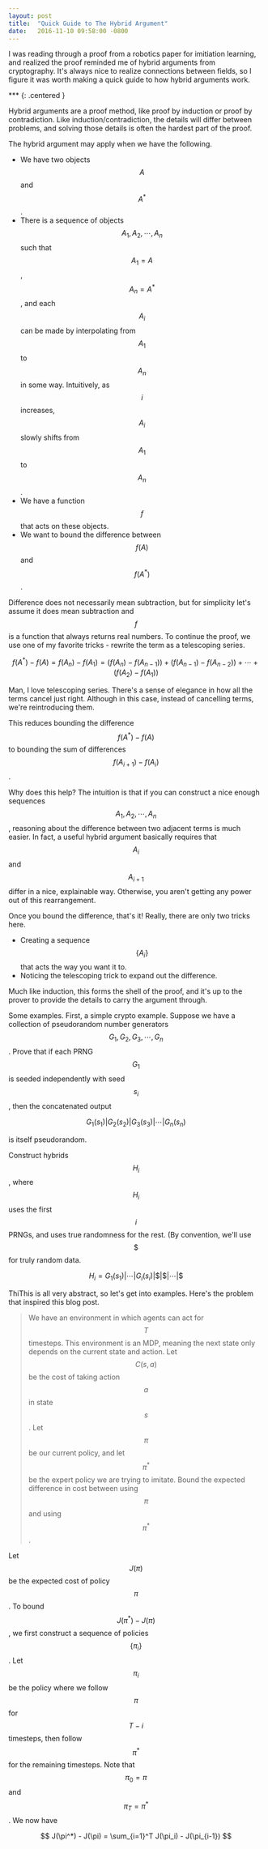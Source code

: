 ```yaml
---
layout: post
title:  "Quick Guide to The Hybrid Argument"
date:   2016-11-10 09:58:00 -0800
---
```


I was reading through a proof from a robotics paper for imitiation learning,
and realized the proof reminded me of hybrid arguments from cryptography.
It's always nice to realize connections between fields, so I figure it was
worth making a quick guide to how hybrid arguments work.

\*\*\*
{: .centered }

Hybrid arguments are a proof method, like proof by induction or proof by
contradiction. Like induction/contradiction, the details will differ between
problems, and solving those details is often the hardest part of the proof.

The hybrid argument may apply when we have the following.

* We have two objects $$A$$ and $$A^*$$.
* There is a sequence of objects $$A_1, A_2, \cdots, A_n$$ such that $$A_1 = A$$,
$$A_n = A^*$$, and each $$A_i$$ can be made by interpolating from $$A_1$$ to $$A_n$$
in some way. Intuitively, as $$i$$ increases, $$A_i$$ slowly shifts from
$$A_1$$ to $$A_n$$.
* We have a function $$f$$ that acts on these objects.
* We want to bound the difference between $$f(A)$$ and $$f(A^*)$$.

Difference does not necessarily mean subtraction, but for simplicity let's assume
it does mean subtraction and $$f$$ is a function that always returns real
numbers. To continue the proof, we use one of my favorite tricks - rewrite the
term as a telescoping series.

$$
    f(A^*) - f(A)
        = f(A_n) - f(A_1)
        = \left(f(A_n) - f(A_{n-1})\right) + \left(f(A_{n-1}) -
        f(A_{n-2})\right) + \cdots + \left(f(A_2) - f(A_1)\right)
$$

Man, I love telescoping series. There's a sense of elegance in how all the
terms cancel just right. Although in this case, instead of cancelling terms,
we're reintroducing them.

This reduces bounding the difference $$f(A^*) - f(A)$$ to bounding the sum
of differences $$f(A_{i+1}) - f(A_i)$$.

Why does this help? The intuition is that if you can construct a nice
enough sequences $$A_1,A_2,\cdots,A_n$$, reasoning about the difference
between two adjacent terms is much easier. In fact, a useful hybrid argument
basically requires that $$A_i$$ and $$A_{i+1}$$ differ in a nice, explainable
way. Otherwise, you aren't getting any power out of this rearrangement.


Once you bound the difference, that's it! Really, there are only two tricks
here.

* Creating a sequence $$\{A_i\}$$ that acts the way you want it to.
* Noticing the telescoping trick to expand out the difference.

Much like induction, this forms the shell of the proof, and it's up to the
prover to provide the details to carry the argument through.

Some examples. First, a simple crypto example. Suppose we have a collection
of pseudorandom number generators $$G_1, G_2, G_3,\cdots, G_n$$. Prove that if
each PRNG $$G_1$$ is seeded independently with seed $$s_i$$, then the concatenated
output

$$
    G_1(s_1)|G_2(s_2)|G_3(s_3)|\cdots|G_n(s_n)
$$

is itself pseudorandom.

Construct hybrids $$H_i$$, where $$H_i$$ uses the first $$i$$ PRNGs, and uses
true randomness for the rest. (By convention, we'll use $$\$$$ for truly random
data.

$$
    H_i = G_1(s_1)|\cdots|G_i(s_i)|\$|\$|\cdots|\$
$$



ThiThis is all very abstract, so let's get into examples. Here's the problem that
inspired this blog post.

> We have an environment in which agents can act for $$T$$ timesteps. This
> environment is an MDP, meaning the next state only depends on the current
> state and action. Let $$C(s,a)$$ be the cost of taking action $$a$$ in
> state $$s$$. Let $$\pi$$ be our current policy, and let $$\pi^*$$ be the
> expert policy we are trying to imitate. Bound the expected difference in cost
> between using $$\pi$$ and using $$\pi^*$$.

Let $$J(\pi)$$ be the expected cost of policy $$\pi$$. To bound $$J(\pi^*) -
J(\pi)$$, we first construct a sequence of policies $$\{\pi_i\}$$. Let
$$\pi_i$$ be the policy where we follow $$\pi$$ for $$T - i$$ timesteps, then
follow $$\pi^*$$ for the remaining timesteps. Note that $$\pi_0 = \pi$$
and $$\pi_T = \pi^*$$. We now have

$$
    J(\pi^*) - J(\pi) = \sum_{i=1}^T J(\pi_i) - J(\pi_{i-1})
$$
